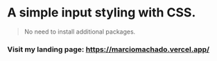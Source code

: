 # **A simple input styling with CSS.**

> No need to install additional packages.


### **Visit my landing page**: https://marciomachado.vercel.app/